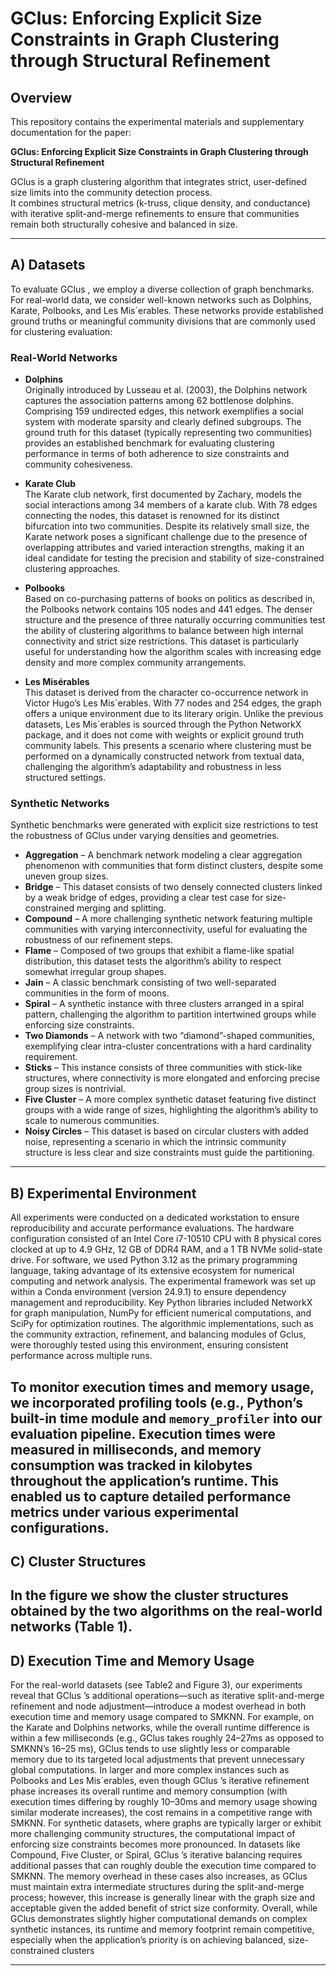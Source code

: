 # GClus: Enforcing Explicit Size Constraints in Graph Clustering through Structural Refinement

## Overview

This repository contains the experimental materials and supplementary documentation for the paper:

**GClus: Enforcing Explicit Size Constraints in Graph Clustering through Structural Refinement**

GClus is a graph clustering algorithm that integrates strict, user-defined size limits into the community detection process.  
It combines structural metrics (k-truss, clique density, and conductance) with iterative split-and-merge refinements to ensure that communities remain both structurally cohesive and balanced in size.

---

## A) Datasets

To evaluate GClus , we employ a diverse collection of graph benchmarks. For real-world data, we consider well-known networks such as Dolphins, Karate, Polbooks, and Les Mis´erables. 
These networks provide established ground truths or meaningful community divisions that are commonly used for clustering evaluation:
### Real-World Networks

- **Dolphins**  
  Originally introduced by Lusseau et al. (2003), the Dolphins network captures the association patterns among 62 bottlenose dolphins.
  Comprising 159 undirected edges, this network exemplifies a social system with moderate sparsity and clearly defined subgroups. The ground
  truth for this dataset (typically representing two communities) provides an established benchmark for evaluating clustering performance in terms
  of both adherence to size constraints and community cohesiveness.

- **Karate Club**  
  The Karate club network, first documented by Zachary, models the social interactions among 34 members of a karate club. With 78
  edges connecting the nodes, this dataset is renowned for its distinct bifurcation into two communities. Despite its relatively small size, the Karate
  network poses a significant challenge due to the presence of overlapping attributes and varied interaction strengths, making it an ideal candidate
  for testing the precision and stability of size-constrained clustering approaches.

- **Polbooks**  
  Based on co-purchasing patterns of books on politics as described in, the Polbooks network contains 105 nodes and 441 edges.
  The denser structure and the presence of three naturally occurring communities test the ability of clustering algorithms to balance between high
  internal connectivity and strict size restrictions. This dataset is particularly useful for understanding how the algorithm scales with increasing
  edge density and more complex community arrangements.

- **Les Misérables**  
  This dataset is derived from the character co-occurrence network in Victor Hugo’s Les Mis´erables. With 77 nodes and 254 edges, the graph offers a 
  unique environment due to its literary origin. Unlike the previous datasets, Les Mis´erables is sourced through the Python NetworkX package, and it 
  does not come with weights or explicit ground truth community labels. This presents a scenario where clustering must be performed on a dynamically constructed 
  network from textual data, challenging the algorithm’s adaptability and robustness in less structured settings.

### Synthetic Networks

Synthetic benchmarks were generated with explicit size restrictions to test the robustness of GClus under varying densities and geometries.

- **Aggregation** – A benchmark network modeling a clear aggregation phenomenon with communities that form distinct clusters, despite some uneven group sizes.
- **Bridge** – This dataset consists of two densely connected clusters linked by a weak bridge of edges, providing a clear test case for size-constrained merging and splitting.  
- **Compound** – A more challenging synthetic network featuring multiple communities with varying interconnectivity, useful for evaluating the robustness of our refinement steps. 
- **Flame** – Composed of two groups that exhibit a flame-like spatial distribution, this dataset tests the algorithm’s ability to respect somewhat irregular group shapes.
- **Jain** – A classic benchmark consisting of two well-separated communities in the form of moons.
- **Spiral** – A synthetic instance with three clusters arranged in a spiral pattern, challenging the algorithm to partition intertwined groups while enforcing size constraints.
- **Two Diamonds** – A network with two “diamond”-shaped communities, exemplifying clear intra-cluster concentrations with a hard cardinality requirement.
- **Sticks** – This instance consists of three communities with stick-like structures, where connectivity is more elongated and enforcing precise group sizes is nontrivial.
- **Five Cluster** – A more complex synthetic dataset featuring five distinct groups with a wide range of sizes, highlighting the algorithm’s ability to scale to numerous communities. 
- **Noisy Circles** – This dataset is based on circular clusters with added noise, representing a scenario in which the intrinsic community structure is less clear and size constraints must guide the partitioning.

---

## B) Experimental Environment

All experiments were conducted on a dedicated workstation to ensure reproducibility and accurate performance evaluations. The hardware configuration consisted of an Intel Core i7-10510 CPU with 8 physical cores clocked at up to 4.9 GHz, 12 GB of DDR4 RAM, and a 1 TB NVMe solid-state drive. For software, we used Python 3.12 as the primary programming language, taking advantage of its extensive ecosystem for numerical computing and network analysis. The experimental framework was set up within a Conda environment (version 24.9.1) to ensure dependency management and reproducibility. Key Python libraries included NetworkX for graph manipulation, NumPy for efficient numerical computations, and SciPy for optimization routines. The algorithmic implementations, such as the community extraction, refinement, and balancing modules of Gclus, were thoroughly tested using this environment, ensuring consistent performance across multiple runs.

To monitor execution times and memory usage, we incorporated profiling tools (e.g., Python’s built-in time module and `memory_profiler` into our evaluation pipeline. Execution times were measured in milliseconds, and memory consumption was tracked in kilobytes throughout the application’s runtime. This enabled us to capture detailed performance metrics under various experimental configurations.
---

## C) Cluster Structures

In the figure we show the cluster structures obtained by the two algorithms on the real-world networks (Table 1).
---

## D) Execution Time and Memory Usage

For the real-world datasets (see Table2 and Figure 3), our experiments reveal that GClus ’s additional operations—such as iterative split-and-merge refinement and node adjustment—introduce a modest overhead in both execution time and 
memory usage compared to SMKNN. For example, on the Karate and Dolphins networks, while the overall runtime difference is within a few milliseconds (e.g., GClus takes roughly 24–27ms as opposed to SMKNN’s 16–25 ms), GClus tends to
use slightly less or comparable memory due to its targeted local adjustments that prevent unnecessary global computations. In larger and more complex instances such as Polbooks and Les Mis´erables, even though GClus ’s iterative refinement
phase increases its overall runtime and memory consumption (with execution times differing by roughly 10–30ms and memory usage showing similar moderate increases), the cost remains in a competitive range with SMKNN.
For synthetic datasets, where graphs are typically larger or exhibit more challenging community structures, the computational impact of enforcing size constraints becomes more pronounced. In datasets like Compound, Five Cluster, or
Spiral, GClus ’s iterative balancing requires additional passes that can roughly double the execution time compared to SMKNN. The memory overhead in these cases also increases, as GClus must maintain extra intermediate structures during the 
split-and-merge process; however, this increase is generally linear with the graph size and acceptable given the added benefit of strict size conformity.
Overall, while GClus demonstrates slightly higher computational demands on complex synthetic instances, its runtime and memory footprint remain competitive, 
especially when the application’s priority is on achieving balanced, size-constrained clusters

---

